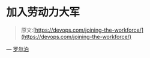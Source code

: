 # 加入劳动力大军

> 原文:[https://devops.com/joining-the-workforce/](https://devops.com/joining-the-workforce/)

— [罗尔泊](https://devops.com/author/breselman/)